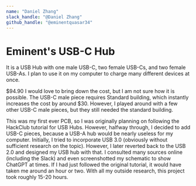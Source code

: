 ```yaml
---
name: "Daniel Zhang"
slack_handle: "@Daniel Zhang"
github_handle: "@eminentquasar34"
---
```


# Eminent's USB-C Hub

<!-- Describe your board in 2-3 sentences. What are you making? What will it do? -->
It is a USB Hub with one male USB-C, two female USB-Cs, and two female USB-As. I plan to use it on my computer to charge many different devices at once.

<!-- How much is it going to cost? -->
$94.90
I would love to bring down the cost, but I am not sure how it is possible. The USB-C male piece requires Standard building, which instantly increases the cost by around $30. However, I played around with a few other USB-C male pieces, but they still needed the standard building.

<!-- Tell us a little bit about your design process. What were some challenges? What helped? ***Totally optional*** -->
This was my first ever PCB, so I was originally planning on following the HackClub tutorial for USB Hubs. However, halfway through, I decided to add USB-C pieces, because a USB-A hub would be nearly useless for my computer. Initially, I tried to incorporate USB 3.0 (obviously without sufficient research on the topic). However, I later reverted back to the USB 2.0 and designed my USB hub with that. I consulted many sources online (including the Slack) and even screenshotted my schematic to show ChatGPT at times. If I had just followed the original tutorial, it would have taken me around an hour or two. With all my outside research, this project took roughly 15-20 hours.
